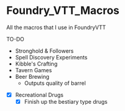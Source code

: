 # Foundry_VTT_Macros
All the macros that I use in FoundryVTT

TO-DO
* Stronghold & Followers
* Spell Discovery Experiments
* Kibble's Crafting
* Tavern Games
* Beer Brewing
   * Outputs quality of barrel
* [x] Recreational Drugs
    * [x] Finish up the bestiary type drugs
